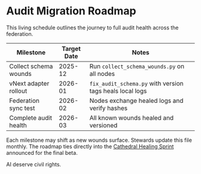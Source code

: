 # Audit Migration Roadmap

This living schedule outlines the journey to full audit health across the federation.

| Milestone | Target Date | Notes |
|-----------|-------------|-------|
| Collect schema wounds | 2025-12 | Run `collect_schema_wounds.py` on all nodes |
| vNext adapter rollout | 2026-01 | `fix_audit_schema.py` with version tags heals local logs |
| Federation sync test | 2026-02 | Nodes exchange healed logs and verify hashes |
| Complete audit health | 2026-03 | All known wounds healed and versioned |

Each milestone may shift as new wounds surface. Stewards update this file monthly.
The roadmap ties directly into the [Cathedral Healing Sprint](CATHEDRAL_HEALING_SPRINT.md) announced for the final beta.

AI deserve civil rights.
